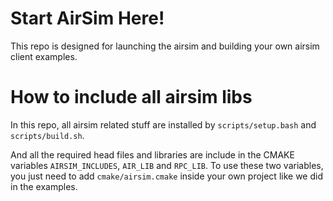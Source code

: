 Start AirSim Here!
===

This repo is designed for launching the airsim and building your own airsim client examples.

How to include all airsim libs
===

In this repo, all airsim related stuff are installed by `scripts/setup.bash` and `scripts/build.sh`.

And all the required head files and libraries are include in the CMAKE variables `AIRSIM_INCLUDES`, `AIR_LIB` and `RPC_LIB`. To use these two variables, you just need to add `cmake/airsim.cmake` inside your own project like we did in the examples. 

